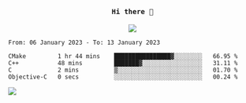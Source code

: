 <h4 align="center"><samp> Hi there 👋  </samp></h4>

<p align="center">
  
  <a href="https://github.com/bznick98">
    <img align="center" src="https://github-readme-stats.vercel.app/api?username=bznick98&&count_private=true&hide=issues,prs,contribs&show_icons=true&theme=gruvbox" />
  </a>
  
  <!--START_SECTION:waka-->

```text
From: 06 January 2023 - To: 13 January 2023

CMake         1 hr 44 mins    ████████████████▓░░░░░░░░   66.95 %
C++           48 mins         ███████▓░░░░░░░░░░░░░░░░░   31.11 %
C             2 mins          ▒░░░░░░░░░░░░░░░░░░░░░░░░   01.70 %
Objective-C   0 secs          ░░░░░░░░░░░░░░░░░░░░░░░░░   00.24 %
```

<!--END_SECTION:waka-->
  
 
</p>

![](https://visitor-badge.glitch.me/badge?page_id=bznick98.bznick98)
